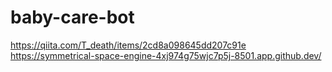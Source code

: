 # baby-care-bot
https://qiita.com/T_death/items/2cd8a098645dd207c91e
https://symmetrical-space-engine-4xj974g75wjc7p5j-8501.app.github.dev/
